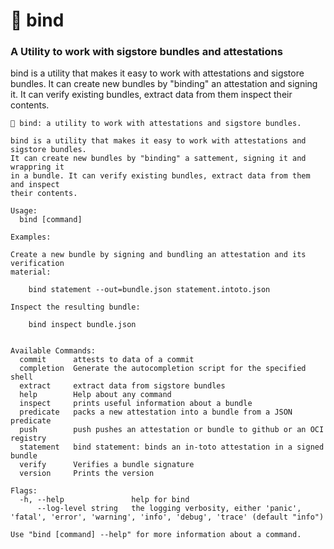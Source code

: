 # 🥨 bind

### A Utility to work with sigstore bundles and attestations
	
bind is a utility that makes it easy to work with attestations and sigstore bundles.
It can create new bundles by "binding" an attestation and signing it. It can verify
existing bundles, extract data from them inspect their contents.

```
🥨 bind: a utility to work with attestations and sigstore bundles.
	
bind is a utility that makes it easy to work with attestations and sigstore bundles.
It can create new bundles by "binding" a sattement, signing it and wrappring it
in a bundle. It can verify existing bundles, extract data from them and inspect
their contents.

Usage:
  bind [command]

Examples:

Create a new bundle by signing and bundling an attestation and its verification
material:

	bind statement --out=bundle.json statement.intoto.json

Inspect the resulting bundle:

	bind inspect bundle.json
	

Available Commands:
  commit      attests to data of a commit
  completion  Generate the autocompletion script for the specified shell
  extract     extract data from sigstore bundles
  help        Help about any command
  inspect     prints useful information about a bundle
  predicate   packs a new attestation into a bundle from a JSON predicate
  push        push pushes an attestation or bundle to github or an OCI registry
  statement   bind statement: binds an in-toto attestation in a signed bundle
  verify      Verifies a bundle signature
  version     Prints the version

Flags:
  -h, --help               help for bind
      --log-level string   the logging verbosity, either 'panic', 'fatal', 'error', 'warning', 'info', 'debug', 'trace' (default "info")

Use "bind [command] --help" for more information about a command.

```
